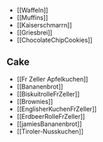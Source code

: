 * [[Waffeln]]
* [[Muffins]]
* [[Kaiserschmarrn]]
* [[Griesbrei]]
* [[ChocolateChipCookies]]

## Cake
* [[Fr Zeller Apfelkuchen]]
* [[Bananenbrot]]
* [[BiskuitrolleFrZeller]]
* [[Brownies]]
* [[EnglisherKuchenFrZeller]]
* [[ErdbeerRolleFrZeller]]
* [[jamiesBananenbrot]]
* [[Tiroler-Nusskuchen]]